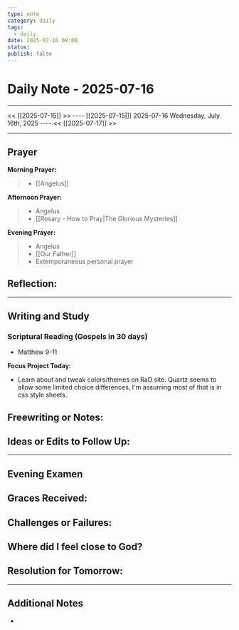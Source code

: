 ```yaml
---
type: note
category: daily
tags:
  - daily
date: 2025-07-16 09:08
status: 
publish: false
---
```

# Daily Note - 2025-07-16
---
<< [[2025-07-15]] >>   ---- [[2025-07-15|]] 2025-07-16 Wednesday, July 16th, 2025 ----     <<  [[2025-07-17]] >>

----
## Prayer
**Morning Prayer:**
> - [[Angelus]]

**Afternoon Prayer:**
> - Angelus
> - [[Rosary - How to Pray|The Glorious Mysteries]]

**Evening Prayer:**
>- Angelus
>- [[Our Father]]
>- Extemporaneous personal prayer

**Reflection:**
- 

---
## Writing and Study
### Scriptural Reading (Gospels in 30 days)
- Matthew 9-11

**Focus Project Today:**  
- Learn about and tweak colors/themes on RaD site.  Quartz seems to allow some limited choice differences, I'm assuming most of that is in css style sheets.  

**Freewriting or Notes:**
- 

**Ideas or Edits to Follow Up:**
- 

---

## Evening Examen

**Graces Received:**
- 

**Challenges or Failures:**
- 

**Where did I feel close to God?**
- 

**Resolution for Tomorrow:**
- 

---

## Additional Notes

- 
